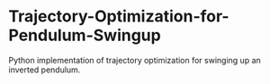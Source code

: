 # Trajectory-Optimization-for-Pendulum-Swingup
Python implementation of trajectory optimization for swinging up an inverted pendulum.
